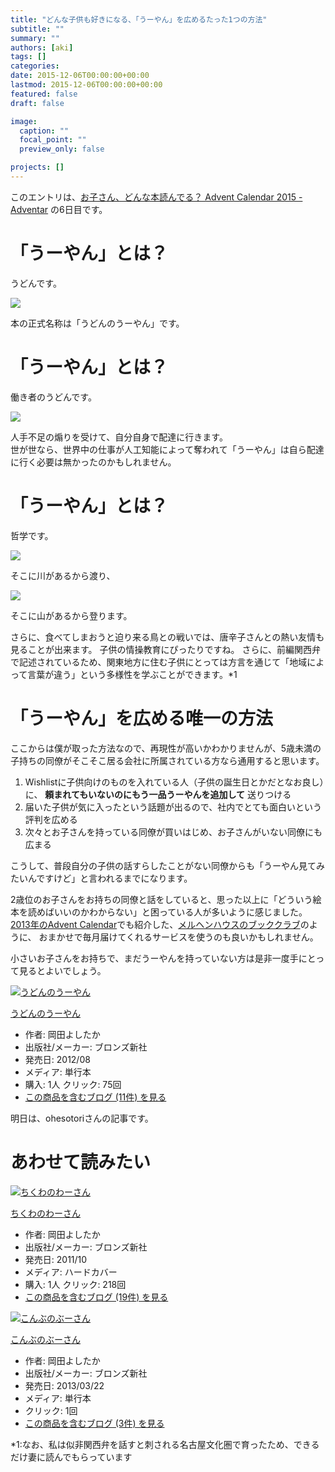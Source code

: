 ```yaml
---
title: "どんな子供も好きになる、「うーやん」を広めるたった1つの方法"
subtitle: ""
summary: ""
authors: [aki]
tags: []
categories: 
date: 2015-12-06T00:00:00+00:00
lastmod: 2015-12-06T00:00:00+00:00
featured: false
draft: false

image:
  caption: ""
  focal_point: ""
  preview_only: false

projects: []
---
```

このエントリは、[お子さん、どんな本読んでる？ Advent Calendar 2015 - Adventar](http://www.adventar.org/calendars/773) の6日目です。

# 「うーやん」とは？

うどんです。

![](/img/uyan-dominates-the-world/20151205171506.jpg)

本の正式名称は「うどんのうーやん」です。

# 「うーやん」とは？

働き者のうどんです。

![](/img/uyan-dominates-the-world/20151205171532.jpg)

人手不足の煽りを受けて、自分自身で配達に行きます。  
世が世なら、世界中の仕事が人工知能によって奪われて「うーやん」は自ら配達に行く必要は無かったのかもしれません。

# 「うーやん」とは？

哲学です。

![](/img/uyan-dominates-the-world/20151205171619.jpg)

そこに川があるから渡り、

![](/img/uyan-dominates-the-world/20151205171645.jpg)

そこに山があるから登ります。

さらに、食べてしまおうと迫り来る鳥との戦いでは、唐辛子さんとの熱い友情も見ることが出来ます。 子供の情操教育にぴったりですね。 さらに、前編関西弁で記述されているため、関東地方に住む子供にとっては方言を通じて「地域によって言葉が違う」という多様性を学ぶことができます。\*1

# 「うーやん」を広める唯一の方法

ここからは僕が取った方法なので、再現性が高いかわかりませんが、5歳未満の子持ちの同僚がそこそこ居る会社に所属されている方なら通用すると思います。

1. Wishlistに子供向けのものを入れている人（子供の誕生日とかだとなお良し）に、 **頼まれてもいないのにもう一品うーやんを追加して** 送りつける
2. 届いた子供が気に入ったという話題が出るので、社内でとても面白いという評判を広める
3. 次々とお子さんを持っている同僚が買いはじめ、お子さんがいない同僚にも広まる

こうして、普段自分の子供の話すらしたことがない同僚からも「うーやん見てみたいんですけど」と言われるまでになります。

2歳位のお子さんをお持ちの同僚と話をしていると、思った以上に「どういう絵本を読めばいいのかわからない」と困っている人が多いように感じました。[2013年のAdvent Calendar](http://chezou.hatenablog.com/entry/20131208/1416661536)でも紹介した、[メルヘンハウスのブッククラブ](https://bookclub.meruhenhouse.co.jp/)のように、 おまかせで毎月届けてくれるサービスを使うのも良いかもしれません。

小さいお子さんをお持ちで、まだうーやんを持っていない方は是非一度手にとって見るとよいでしょう。

[![うどんのうーやん](https://ecx.images-amazon.com/images/I/61nkvFNt59L._SL160_.jpg "うどんのうーやん")](http://www.amazon.co.jp/exec/obidos/ASIN/4893095501/chezou-22/)

[うどんのうーやん](http://www.amazon.co.jp/exec/obidos/ASIN/4893095501/chezou-22/)

- 作者: 岡田よしたか
- 出版社/メーカー: ブロンズ新社
- 発売日: 2012/08
- メディア: 単行本
- 購入: 1人 クリック: 75回
- [この商品を含むブログ (11件) を見る](http://d.hatena.ne.jp/asin/4893095501/chezou-22)

明日は、ohesotoriさんの記事です。

# あわせて読みたい

[![ちくわのわーさん](https://ecx.images-amazon.com/images/I/51i05FC%2BzaL._SL160_.jpg "ちくわのわーさん")](http://www.amazon.co.jp/exec/obidos/ASIN/4893095285/chezou-22/)

[ちくわのわーさん](http://www.amazon.co.jp/exec/obidos/ASIN/4893095285/chezou-22/)

- 作者: 岡田よしたか
- 出版社/メーカー: ブロンズ新社
- 発売日: 2011/10
- メディア: ハードカバー
- 購入: 1人 クリック: 218回
- [この商品を含むブログ (19件) を見る](http://d.hatena.ne.jp/asin/4893095285/chezou-22)

[![こんぶのぶーさん](https://ecx.images-amazon.com/images/I/51UiqizmxwL._SL160_.jpg "こんぶのぶーさん")](http://www.amazon.co.jp/exec/obidos/ASIN/4893095617/chezou-22/)

[こんぶのぶーさん](http://www.amazon.co.jp/exec/obidos/ASIN/4893095617/chezou-22/)

- 作者: 岡田よしたか
- 出版社/メーカー: ブロンズ新社
- 発売日: 2013/03/22
- メディア: 単行本
- クリック: 1回
- [この商品を含むブログ (3件) を見る](http://d.hatena.ne.jp/asin/4893095617/chezou-22)

\*1:なお、私は似非関西弁を話すと刺される名古屋文化圏で育ったため、できるだけ妻に読んでもらっています


